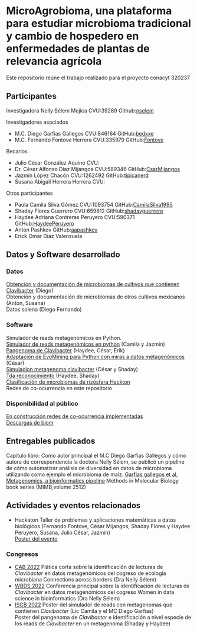 # MicroAgrobioma, una plataforma para estudiar microbioma tradicional y cambio de hospedero en enfermedades de plantas de relevancia agrícola
Este repositorio reúne el trabajo realizado para el proyecto conacyt 320237 

## Participantes  
Investigadora 
Nelly Sélem Mojica  			CVU:39289 Github:[nselem](https://github.com/nselem)  

Investigadores asociados  
- M.C. Diego Garfias Gallegos  		CVU:846164 GitHub:[bedxxe](https://github.com/bedxxe) 
- M.C. Fernando Fontove Herrera   	CVU:335979 GitHub:[Fontove](https://github.com/Fontove)

Becarios  
- Julio César González Aquino 		CVU: 
- Dr. César Alfonso Díaz Mijangos	CVU:589346   GitHub:[CsarMijangos](https://github.com/CsarMijangos)
- Jazmín López Chacón 			CVU:1262492  GitHub:[tipicanerd](https://github.com/tipicanerd)
- Susana Abigail Herrera Herrera 	CVU:

Otros participantes  
- Paula Camila Silva Gómez  		CVU:1093754 GitHub:[CamilaSilva1995](https://github.com/CamilaSilva1995)
- Shaday Flores Guerrero   		CVU:659812 GitHub:[shadayguerrero](https://github.com/shadayguerrero)
- Haydee Adriana Contreras Peruyero    	CVU:590371 GitHub:[HaydeePeruyero](https://github.com/HaydeePeruyero)
- Anton Pashkov   			GitHub:[aapashkov](https://github.com/aapashkov)
- Erick Omar Díaz Valenzuela   


## Datos y Software desarrollado  
### Datos
[Obtención y documentación de microbiomas de cultivos que contienen Clavibacter](https://bedxxe.github.io/clavibacter/)  (Diego)    
Obtención y documentación de microbiomas de otros cultivos mexicanos (Anton, Susana)     
Datos solena (Diego Fernando)    
### Software 
Simulador de reads metagenómicos en Python.  
[Simulador de reads metagenómicos en python](https://github.com/CamilaSilva1995/Tesis_Maestria/tree/main/Generador_de_reads)  (Camila y Jazmin)    
[Pangenoma de Clavibacter](https://github.com/HaydeePeruyero/Pangenome_) (Haydee, César, Erik)  
[Adaptación de EvoMining para Python con miras a datos metagenómicos](https://github.com/CsarMijangos/CsarPos) (César)   
[Simulacion metagenoma clavibacter](https://github.com/shadayguerrero/TDA-Metaganomas) (César y Shaday)  
[Tda reconocimiento](https://github.com/HaydeePeruyero/TDA_Pangenomics) (Haydee, Shaday)  
[Clasificación de microbiomas de rizósfera Hackton](https://github.com/nselem/ccm-bioinfomatica-lab/tree/main/221119Hackaton)	
Redes de co-ocurrencia en este repositorio

### Disponibilidad al público 
[En construcción redes de co-ocurrencia implementadas](http://132.248.196.38:5000/)  
[Descargas de biom](https://lab.matmor.unam.mx/files/index.php?p=)  
 
## Entregables publicados  
Capítulo libro:
Como autor principal el M.C Diego Garfias Gallegos y cómo autora de correspondencia la doctora Nelly Sélem, se publicó un pipeline de cómo automatizar análisis de diversidad en datos de microbioma utilizando como ejemplo el microbioma de maíz. 
[Garfias gallegos et al, Metagenomics, a bioinformatics pipeline](https://link.springer.com/protocol/10.1007/978-1-0716-2429-6_10) 
Methods in Molecular Biology book series (MIMB,volume 2512)

## Actividades y eventos relacionados  
- Hackaton Taller de problemas y aplicaciones matemáticas a datos biológicos (Fernando Fontove, César Mijangos, Shaday Flores y Haydee Peruyero, Susana, Julio César, Jazmín)  
[Poster del evento](https://twitter.com/nselem35/status/1575979433085009920/photo/1)

### Congresos 
- [CAB 2022](https://microbe-connections.org/)   Plática corta sobre la identificación de lecturas de _Clavibacter_ en datos metagenómicos del cogreso de ecología microbiana Connections across borders  (Dra Nelly Sélem)
- [WBDS 2022](https://wbds.la/conferences/3WBDSLAC/speakers.html)  Conferencia principal sobre la identificación de lecturas de _Clavibacter_ en datos metagenómicos del cogreso Women in data science in bioinformatics  (Dra Nelly Sélem)  
- [ISCB 2022](https://www.iscb.org/la2022)  Poster del simulador de reads con metagenomas que contienen _Clavibacter_ (Lic Camila y el MC Diego Garfias)  
	     Poster del pangenoma de _Clavibacter_ e identificación a nivel especie de los reads de _Clavibacter_ en un metagenoma (Shaday y Haydee)  

